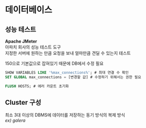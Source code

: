 # 데이터베이스
## 성능 테스트
**Apache JMeter**  
아파치 회사의 성능 테스트 도구  
지정한 서버에 원하는 만큼 요청을 보내 얼마만큼 견딜 수 있는지 테스트  
  
150으로 기본값으로 잡혀있기 때문에 DB에서 수정 필요
```sql
SHOW VARIABLES LIKE '%max_connections%'; # 최대 연결 수 확인  
SET GLOBAL max_connections = [변경할 값] # 수정하기 위해서는 권한 필요  
  
FLUSH HOSTS; # 에러 카운트 초기화
```

## Cluster 구성
최소 3대 이상의 DBMS에 데이터를 저장하는 동기 방식의 복제 방식  
*ex) galera*  